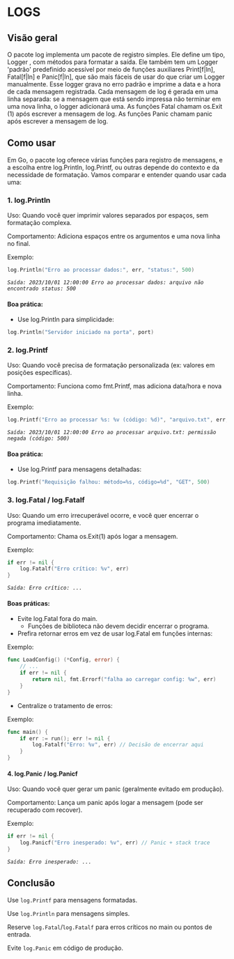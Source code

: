 # LOGS


## Visão geral

O pacote log implementa um pacote de registro simples. Ele define um tipo, Logger , com métodos para formatar a saída. Ele também tem um Logger 'padrão' predefinido acessível por meio de funções auxiliares Print[f|ln], Fatal[f|ln] e Panic[f|ln], que são mais fáceis de usar do que criar um Logger manualmente. Esse logger grava no erro padrão e imprime a data e a hora de cada mensagem registrada. Cada mensagem de log é gerada em uma linha separada: se a mensagem que está sendo impressa não terminar em uma nova linha, o logger adicionará uma. As funções Fatal chamam os.Exit (1) após escrever a mensagem de log. As funções Panic chamam panic após escrever a mensagem de log.

## Como usar

Em Go, o pacote log oferece várias funções para registro de mensagens, e a escolha entre log.Println, log.Printf, ou outras depende do contexto e da necessidade de formatação. Vamos comparar e entender quando usar cada uma:

### 1. log.Println

Uso: Quando você quer imprimir valores separados por espaços, sem formatação complexa.

Comportamento: Adiciona espaços entre os argumentos e uma nova linha no final.

Exemplo:

```go
log.Println("Erro ao processar dados:", err, "status:", 500)
```
*`Saída: 2023/10/01 12:00:00 Erro ao processar dados: arquivo não encontrado status: 500`*

#### Boa prática:
- Use log.Println para simplicidade:
```go
log.Println("Servidor iniciado na porta", port)
```

### 2. log.Printf

Uso: Quando você precisa de formatação personalizada (ex: valores em posições específicas).

Comportamento: Funciona como fmt.Printf, mas adiciona data/hora e nova linha.

Exemplo:

```go
log.Printf("Erro ao processar %s: %v (código: %d)", "arquivo.txt", err, 500)
```
*`Saída: 2023/10/01 12:00:00 Erro ao processar arquivo.txt: permissão negada (código: 500)`*

#### Boa prática:
- Use log.Printf para mensagens detalhadas:
```go
log.Printf("Requisição falhou: método=%s, código=%d", "GET", 500)
```

### 3. log.Fatal / log.Fatalf

Uso: Quando um erro irrecuperável ocorre, e você quer encerrar o programa imediatamente.

Comportamento: Chama os.Exit(1) após logar a mensagem.

Exemplo:

```go
if err != nil {
    log.Fatalf("Erro crítico: %v", err)
}
```

*`Saída: Erro crítico: ...`*

#### Boas práticas:
- Evite log.Fatal fora do main.
    - Funções de biblioteca não devem decidir encerrar o programa.
- Prefira retornar erros em vez de usar log.Fatal em funções internas:

Exemplo:

```go
func LoadConfig() (*Config, error) {
    // ...
    if err != nil {
        return nil, fmt.Errorf("falha ao carregar config: %w", err)
    }
}
```
- Centralize o tratamento de erros:

Exemplo:

```go
func main() {
    if err := run(); err != nil {
        log.Fatalf("Erro: %v", err) // Decisão de encerrar aqui
    }
}
```

#### 4. log.Panic / log.Panicf

Uso: Quando você quer gerar um panic (geralmente evitado em produção).

Comportamento: Lança um panic após logar a mensagem (pode ser recuperado com recover).

Exemplo:

```go
if err != nil {
    log.Panicf("Erro inesperado: %v", err) // Panic + stack trace
}
```

*`Saída: Erro inesperado: ...`*


## Conclusão

Use `log.Printf` para mensagens formatadas.

Use `log.Println` para mensagens simples.

Reserve `log.Fatal`/`log.Fatalf` para erros críticos no main ou pontos de entrada.

Evite `log.Panic` em código de produção.